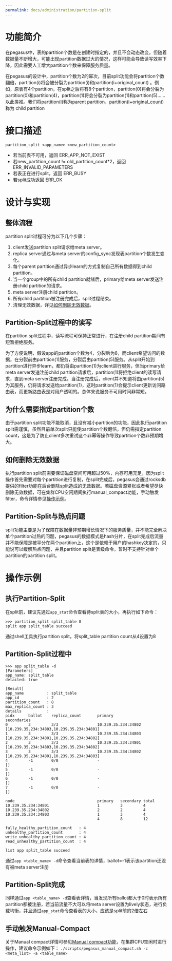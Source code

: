 ```yaml
---
permalink: docs/administration/partition-split
---
```


# 功能简介
在pegasus中，表的partition个数是在创建时指定的，并且不会动态改变，但随着数据量不断增大，可能出现partition数据过大的情况，这样可能会导致读写效率下降，因此需要人工增大partition个数来保障服务质量。

在pegasus的设计中，partition个数为2的幂次，目前split功能会将partition个数翻倍，partition(i)将会被分裂为partition(i)和partition(i+original_count) 。例如，原表有4个partition，在split之后将有8个partition，partition(0)将会分裂为partition(0)和partition(4)，partition(1)将会分裂为partition(1)和partition(5)……以此类推。我们将partition(i)称为parent partition，partition(i+original_count)称为 child partition

# 接口描述
`partition_split <app_name> <new_partition_count>`
* 若当前表不可用，返回 ERR_APP_NOT_EXIST
* 若new_partition_count != old_partition_count*2，返回 ERR_INVALID_PARAMETERS
* 若表正在进行split，返回 ERR_BUSY
* 若split成功返回 ERR_OK

# 设计与实现

## 整体流程
partition split过程可分为以下几个步骤：
1. client发送partition split请求给meta server。
2. replica server通过与meta server的config_sync发现表partition个数发生变化。
3. 每个parent partition通过异步learn的方式复制自己所有数据得到child partition。
4. 当一个group中的所有child partition就绪后，primary给meta server发送注册child partition的请求。
5. meta server注册child partition。
6. 所有child partition被注册完成后，split过程结束。
7. 清理无效数据，详见[如何删除无效数据](#如何删除无效数据)。

## Partition-Split过程中的读写
在partition split过程中，读写流程可保持正常进行，在注册child partition期间有短暂拒绝服务。

为了方便说明，假设app的partition个数为4，分裂后为8，而client希望访问的数据，在分裂前由partition(1)服务，分裂后由partition(5)服务。从split开始到partition进行异步learn，都仍将由partition(1)为client进行服务，但当primary给meta server发送注册child partition请求后，partition(1)将拒绝client的读写请求，直到meta server注册完成。当注册完成后，client并不知道将由partition(5)为其服务，仍将请求发送给partition(1)，这时partition(1)会提示client更新访问路由表，而更新路由表是对用户透明的。总体来说服务不可用时间非常短。

## 为什么需要指定partition个数
由于partition split功能不能取消，且没有减小partition的功能，因此执行partition split需谨慎，虽然目前单次split只能使partition个数翻倍，但仍需指定partition count，这是为了防止client多次重试这个非幂等操作导致partition个数非预期增大。

## 如何删除无效数据
执行partition
split前需要保证磁盘空间可用超过50%，内存可用充足，因为split操作首先需要对每个partition进行复制，在split完成后，pegasus会通过rocksdb提供的filter功能在后台删除split造成的无效数据。若磁盘资源紧张或者希望尽快删除无效数据，可在集群CPU空闲期间执行manual_compact功能，手动触发filter，命令详情参见[操作示例](#操作示例)。

## Partition-Split与热点问题
split功能主要是为了保障在数据量非预期增长情况下的服务质量，并不能完全解决单个partition过热的问题，pegasus的数据模式是hash分片，在split完成后流量并不能保障是被平分在两个partition上，这个是依赖于用户的hashkey决定的，只能说可以缓解热点问题，并且partition split是表级命令，暂时不支持针对单个partition的partition split。

# 操作示例
## 执行Partition-Split
在split前，建议先通过`app_stat`命令查看待split表的大小，再执行如下命令：
```
>>> partition_split split_table 8
split app split_table succeed
```
通过shell工具执行partition split，将split_table partition count从4设置为8

## Partition-Split过程中
```
>>> app split_table -d
[Parameters]
app_name: split_table
detailed: true

[Result]
app_name          : split_table
app_id            : 2
partition_count   : 8
max_replica_count : 3
details           :
pidx      ballot    replica_count       primary                                 secondaries                             
0         3         3/3                 10.239.35.234:34802                     [10.239.35.234:34803,10.239.35.234:34801]
1         3         3/3                 10.239.35.234:34803                     [10.239.35.234:34801,10.239.35.234:34802]
2         3         3/3                 10.239.35.234:34801                     [10.239.35.234:34803,10.239.35.234:34802]
3         3         3/3                 10.239.35.234:34802                     [10.239.35.234:34801,10.239.35.234:34803]
4         -1        0/0                 -                                       []
5         -1        0/0                 -                                       []
6         -1        0/0                 -                                       []
7         -1        0/0                 -                                       []

node                                    primary   secondary total     
10.239.35.234:34801                     1         3         4         
10.239.35.234:34802                     2         2         4         
10.239.35.234:34803                     1         3         4         
                                        4         8         12        

fully_healthy_partition_count   : 4
unhealthy_partition_count       : 4
write_unhealthy_partition_count : 4
read_unhealthy_partition_count  : 4

list app split_table succeed
```
通过`app <table_name> -d`命令查看当前表的详情，ballot=-1表示该partition还没有被meta server注册

## Partition-Split完成
同样通过`app <table_name> -d`查看表详情，当发现所有ballot都大于0时表示所有partition都被注册，若当前流量不大可以将meta server设置为lively状态，进行负载均衡，并且通过`app_stat`命令查看表的大小，应该是split前的2倍左右

## 手动触发Manual-Compact
关于Manual compact详情可参见[Manual compact功能](manual-compact)，在集群CPU空闲时进行操作，建议命令示例如下：
`./scripts/pegasus_manual_compact.sh -c <meta_list> -a <table_name>` 

